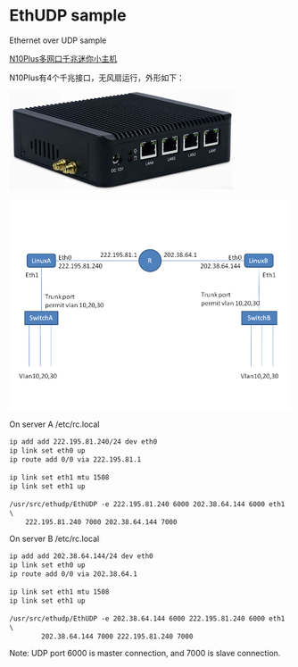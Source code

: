 # EthUDP sample

Ethernet over UDP sample

[N10Plus多网口千兆迷你小主机](https://detail.tmall.com/item.htm?id=542409856806)

N10Plus有4个千兆接口，无风扇运行，外形如下：

![N10Plus多网口千兆迷你小主机](n10plus.jpg)


![sample network](sample.png)


On server A /etc/rc.local
````
ip add add 222.195.81.240/24 dev eth0
ip link set eth0 up
ip route add 0/0 via 222.195.81.1

ip link set eth1 mtu 1508
ip link set eth1 up

/usr/src/ethudp/EthUDP -e 222.195.81.240 6000 202.38.64.144 6000 eth1 \
	222.195.81.240 7000 202.38.64.144 7000
````

On server B /etc/rc.local
````
ip add add 202.38.64.144/24 dev eth0
ip link set eth0 up
ip route add 0/0 via 202.38.64.1

ip link set eth1 mtu 1508
ip link set eth1 up

/usr/src/ethudp/EthUDP -e 202.38.64.144 6000 222.195.81.240 6000 eth1 \
        202.38.64.144 7000 222.195.81.240 7000
````

Note: UDP port 6000 is master connection, and 7000 is slave connection.
